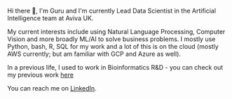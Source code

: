 Hi there 👋, I'm Guru and I'm currently Lead Data Scientist in the Artificial Intelligence team at Aviva UK.

My current interests include using Natural Language Processing, Computer Vision and more broadly ML/AI to solve business problems. I mostly use Python, bash, R, SQL for my work and a lot of this is on the cloud (mostly AWS currently; but am familiar with GCP and Azure as well).

In a previous life, I used to work in Bioinformatics R&D - you can check out my previous work [here](https://scholar.google.co.uk/citations?user=oG6yQ7IAAAAJ&hl=en)

You can reach me on [LinkedIn](https://www.linkedin.com/in/gururadhakrishnan/).
